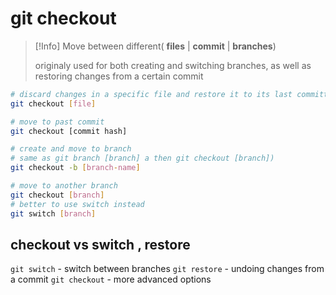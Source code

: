 # git checkout

> [!Info]
> Move between different( **files** | **commit** | **branches**)
> 
> originaly used for both creating and switching branches, as well as restoring changes from a certain commit




```bash
# discard changes in a specific file and restore it to its last committed state.
git checkout [file]

# move to past commit
git checkout [commit hash]

# create and move to branch 
# same as git branch [branch] a then git checkout [branch])
git checkout -b [branch-name]

# move to another branch
git checkout [branch]
# better to use switch instead
git switch [branch]
```


## checkout vs switch , restore

`git switch` - switch between branches
`git restore` - undoing changes from a commit
`git checkout` - more advanced options


